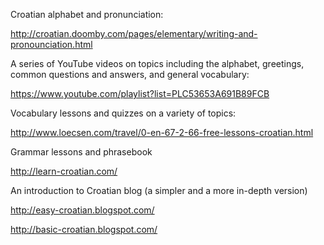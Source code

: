 Croatian alphabet and pronunciation:

http://croatian.doomby.com/pages/elementary/writing-and-pronounciation.html


A series of YouTube videos on topics including the alphabet, greetings, common questions and answers, and general vocabulary:

https://www.youtube.com/playlist?list=PLC53653A691B89FCB


Vocabulary lessons and quizzes on a variety of topics:

http://www.loecsen.com/travel/0-en-67-2-66-free-lessons-croatian.html


Grammar lessons and phrasebook

http://learn-croatian.com/


An introduction to Croatian blog (a simpler and a more in-depth version)

http://easy-croatian.blogspot.com/

http://basic-croatian.blogspot.com/
